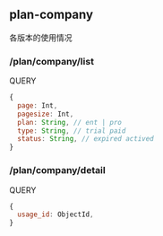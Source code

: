 
## plan-company

各版本的使用情况

### /plan/company/list

QUERY
```javascript
{
  page: Int,
  pagesize: Int,
  plan: String, // ent | pro
  type: String, // trial paid
  status: String, // expired actived
}
```

### /plan/company/detail

QUERY
```javascript
{
  usage_id: ObjectId,
}
```
